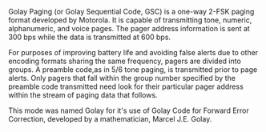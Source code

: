 Golay Paging (or Golay Sequential Code, GSC) is a one-way 2-FSK paging format developed by Motorola. It is capable of transmitting tone, numeric, alphanumeric, and voice pages. The pager address information is sent at 300 bps while the data is transmitted at 600 bps.

For purposes of improving battery life and avoiding false alerts due to other encoding formats sharing the same frequency, pagers are divided into groups. A preamble code,as in 5/6 tone paging, is transmitted prior to page alerts. Only pagers that fall within the group number specified by the preamble code transmitted need look for their particular pager address within the stream of paging data that follows.

This mode was named Golay for it's use of Golay Code for Forward Error Correction, developed by a mathematician, Marcel J.E. Golay.